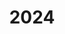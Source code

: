 ---
title: "2024"
collection: publications
permalink: /publication/2010-10-01-paper
excerpt: "<br/><img src='/images/2024-10.png' alt='www' width='300' height='150' style='float:left'>"
paperurl: 'https://arxiv.org/pdf/2404.13059'
citation: 'Weiming Wang, Kai Wu, Fred van Keulen, Jun Wu. (2024). &quot;Regularization in Space-Time Topology Optimization for Additive Manufacturing.&quot; <i>Computer Methods in Applied Mechanics and Engineering </i>, 2024. '
---